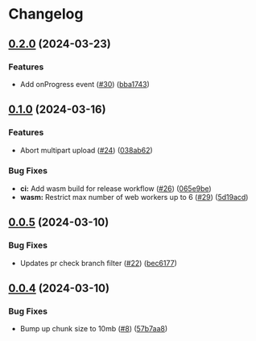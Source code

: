 # Changelog

## [0.2.0](https://github.com/tkasuz/s3-signurl-uploader/compare/v0.1.0...v0.2.0) (2024-03-23)


### Features

* Add onProgress event ([#30](https://github.com/tkasuz/s3-signurl-uploader/issues/30)) ([bba1743](https://github.com/tkasuz/s3-signurl-uploader/commit/bba174354f20f0e5ec460c164799d67f6484683e))

## [0.1.0](https://github.com/tkasuz/s3-signurl-uploader/compare/v0.0.5...v0.1.0) (2024-03-16)


### Features

* Abort multipart upload ([#24](https://github.com/tkasuz/s3-signurl-uploader/issues/24)) ([038ab62](https://github.com/tkasuz/s3-signurl-uploader/commit/038ab62c850b02f98b9f8032b37ed3d6e4143b79))


### Bug Fixes

* **ci:** Add wasm build for release workflow ([#26](https://github.com/tkasuz/s3-signurl-uploader/issues/26)) ([065e9be](https://github.com/tkasuz/s3-signurl-uploader/commit/065e9be75416ddebbe2d2eda7c67cd65e5f6d80e))
* **wasm:** Restrict max number of web workers up to 6 ([#29](https://github.com/tkasuz/s3-signurl-uploader/issues/29)) ([5d19acd](https://github.com/tkasuz/s3-signurl-uploader/commit/5d19acd9430ac326c801ef4da05f0bfd097b705e))

## [0.0.5](https://github.com/tkasuz/s3-signurl-uploader/compare/v0.0.4...v0.0.5) (2024-03-10)


### Bug Fixes

* Updates pr check branch filter ([#22](https://github.com/tkasuz/s3-signurl-uploader/issues/22)) ([bec6177](https://github.com/tkasuz/s3-signurl-uploader/commit/bec61779528ba16132144f671131c56903cf6562))

## [0.0.4](https://github.com/tkasuz/s3-signurl-uploader/compare/v0.0.3...v0.0.4) (2024-03-10)


### Bug Fixes

* Bump up chunk size to 10mb ([#8](https://github.com/tkasuz/s3-signurl-uploader/issues/8)) ([57b7aa8](https://github.com/tkasuz/s3-signurl-uploader/commit/57b7aa8736c8b7362a29bef684eeb90a604290e1))
